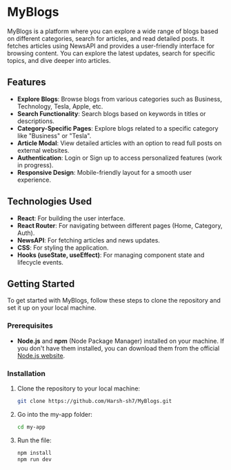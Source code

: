 # MyBlogs

MyBlogs is a platform where you can explore a wide range of blogs based on different categories, search for articles, and read detailed posts. It fetches articles using NewsAPI and provides a user-friendly interface for browsing content. You can explore the latest updates, search for specific topics, and dive deeper into articles.

## Features

- **Explore Blogs**: Browse blogs from various categories such as Business, Technology, Tesla, Apple, etc.
- **Search Functionality**: Search blogs based on keywords in titles or descriptions.
- **Category-Specific Pages**: Explore blogs related to a specific category like "Business" or "Tesla".
- **Article Modal**: View detailed articles with an option to read full posts on external websites.
- **Authentication**: Login or Sign up to access personalized features (work in progress).
- **Responsive Design**: Mobile-friendly layout for a smooth user experience.

## Technologies Used

- **React**: For building the user interface.
- **React Router**: For navigating between different pages (Home, Category, Auth).
- **NewsAPI**: For fetching articles and news updates.
- **CSS**: For styling the application.
- **Hooks (useState, useEffect)**: For managing component state and lifecycle events.

## Getting Started

To get started with MyBlogs, follow these steps to clone the repository and set it up on your local machine.

### Prerequisites

- **Node.js** and **npm** (Node Package Manager) installed on your machine. If you don't have them installed, you can download them from the official [Node.js website](https://nodejs.org/).

### Installation

1. Clone the repository to your local machine:

   ```bash
   git clone https://github.com/Harsh-sh7/MyBlogs.git

2. Go into the my-app folder:

   ```bash
   cd my-app

3. Run the file:

   ```bash
   npm install
   npm run dev
